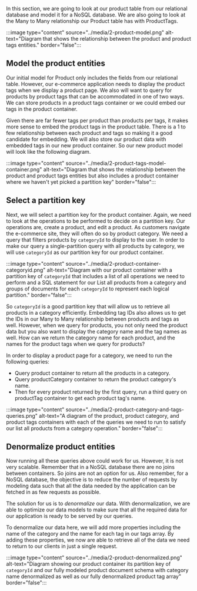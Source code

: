 

In this section, we are going to look at our product table from our relational database and model it for a NoSQL database. We are also going to look at the Many to Many relationship our Product table has with ProductTags.

:::image type="content" source="../media/2-product-model.png" alt-text="Diagram that shows the relationship between the product and product tags entities." border="false":::

## Model the product entities

Our initial model for Product only includes the fields from our relational table. However, our e-commerce application needs to display the product tags when we display a product page. We also will want to query for products by product tags that can be accommodated in one of two ways. We can store products in a product tags container or we could embed our tags in the product container.

Given there are far fewer tags per product than products per tags, it makes more sense to embed the product tags in the product table. There is a 1 to few relationship between each product and tags so making it a good candidate for embedding. We will also store our product data with embedded tags in our new product container. So our new product model will look like the following diagram.

:::image type="content" source="../media/2-product-tags-model-container.png" alt-text="Diagram that shows the relationship between the product and product tags entities but also includes a product container where we haven't yet picked a partition key" border="false":::

## Select a partition key

Next, we will select a partition key for the product container. Again, we need to look at the operations to be performed to decide on a partition key. Our operations are, create a product, and edit a product. As customers navigate the e-commerce site, they will often do so by product category. We need a query that filters products by `categoryId` to display to the user. In order to make our query a single-partition query with all products by category, we will use `categoryId` as our partition key for our product container.

:::image type="content" source="../media/2-product-container-categoryid.png" alt-text="Diagram with our product container with a partition key of `categoryId` that includes a list of all operations we need to perform and a SQL statement for our List all products from a category and groups of documents for each `categoryId` to represent each logical partition." border="false":::

So `categoryId` is a good partition key that will allow us to retrieve all products in a category efficiently. Embedding tag IDs also allows us to get the IDs in our Many to Many relationship between products and tags as well. However, when we query for products, you not only need the product data but you also want to display the category name and the tag names as well. How can we return the category name for each product, and the names for the product tags when we query for products?

In order to display a product page for a category, we need to run the following queries:

- Query product container to return all the products in a category.
- Query productCategory container to return the product category's name.
- Then for every product returned by the first query, run a third query on productTag container to get each product tag's name.

:::image type="content" source="../media/2-product-category-and-tags-queries.png" alt-text="A diagram of the product, product category, and product tags containers with each of the queries we need to run to satisfy our list all products from a category operation." border="false":::

## Denormalize product entities

Now running all these queries above could work for us. However, it is not very scalable. Remember that in a NoSQL database there are no joins between containers. So joins are not an option for us. Also remember, for a NoSQL database, the objective is to reduce the number of requests by modeling data such that all the data needed by the application can be fetched in as few requests as possible.

The solution for us is to *denormalize* our data. With denormalization, we are able to optimize our data models to make sure that all the required data for our application is ready to be served by our queries.

To denormalize our data here, we will add more properties including the name of the category and the name for each tag in our tags array. By adding these properties, we now are able to retrieve all of the data we need to return to our clients in just a single request.

:::image type="content" source="../media/2-product-denormalized.png" alt-text="Diagram showing our product container its partition key of `categoryId` and our fully modeled product document schema with category name denormalized as well as our fully denormalized product tag array" border="false":::